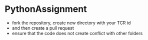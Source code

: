# PythonAssignment
- fork the repository, create new directory with your TCR id 
- and then create a pull request
- ensure that the code does not create conflict with other folders 

